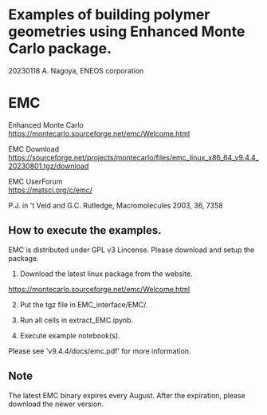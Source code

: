 # Examples of building polymer geometries using Enhanced Monte Carlo package.

20230118 A. Nagoya, ENEOS corporation

# EMC

Enhanced Monte Carlo\
https://montecarlo.sourceforge.net/emc/Welcome.html

EMC Download\
https://sourceforge.net/projects/montecarlo/files/emc_linux_x86_64_v9.4.4_20230801.tgz/download

EMC UserForum\
https://matsci.org/c/emc/

P.J. in 't Veld and G.C. Rutledge, Macromolecules 2003, 36, 7358

## How to execute the examples.

EMC is distributed under GPL v3 Lincense. 
Please download and setup the package.

1. Download the latest linux package from the website.

https://montecarlo.sourceforge.net/emc/Welcome.html

2. Put the tgz file in EMC_interface/EMC/.

3. Run all cells in extract_EMC.ipynb.

4. Execute example notebook(s).

Please see 'v9.4.4/docs/emc.pdf' for more information. 

## Note
The latest EMC binary expires every August.
After the expiration, please download the newer version.
